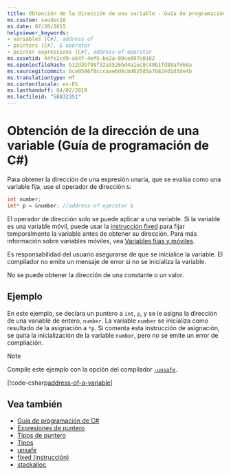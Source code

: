 ```yaml
---
title: Obtención de la dirección de una variable - Guía de programación de C#
ms.custom: seodec18
ms.date: 07/20/2015
helpviewer_keywords:
- variables [C#], address of
- pointers [C#], & operator
- pointer expressions [C#], address-of operator
ms.assetid: 44fe2cd9-a64f-4ef5-be2a-09ce807c0182
ms.openlocfilehash: b12d3bf99f32a3526bd4a1ec8c49b1fd88afd68a
ms.sourcegitcommit: bce0586f0cccaae6d6cbd625d5a7b824d1d3de4b
ms.translationtype: HT
ms.contentlocale: es-ES
ms.lasthandoff: 04/02/2019
ms.locfileid: "58832351"
---
```

# <a name="how-to-obtain-the-address-of-a-variable-c-programming-guide"></a>Obtención de la dirección de una variable (Guía de programación de C#)

Para obtener la dirección de una expresión unaria, que se evalúa como una variable fija, use el operador de dirección `&`:  
  
```csharp  
int number;  
int* p = &number; //address-of operator &  
```  
  
 El operador de dirección solo se puede aplicar a una variable. Si la variable es una variable móvil, puede usar la [instrucción fixed](../../../csharp/language-reference/keywords/fixed-statement.md) para fijar temporalmente la variable antes de obtener su dirección. Para más información sobre variables móviles, vea [Variables fijas y móviles](/dotnet/csharp/language-reference/language-specification/unsafe-code#fixed-and-moveable-variables). 
  
 Es responsabilidad del usuario asegurarse de que se inicialice la variable. El compilador no emite un mensaje de error si no se inicializa la variable.  
  
 No se puede obtener la dirección de una constante o un valor.  
  
## <a name="example"></a>Ejemplo  
 En este ejemplo, se declara un puntero a `int`, `p`, y se le asigna la dirección de una variable de entero, `number`. La variable `number` se inicializa como resultado de la asignación a `*p`. Si comenta esta instrucción de asignación, se quita la inicialización de la variable `number`, pero no se emite un error de compilación.  

> [!NOTE]
> Compile este ejemplo con la opción del compilador [`-unsafe`](../../language-reference/compiler-options/unsafe-compiler-option.md).
  
 [!code-csharp[address-of-a-variable](~/samples/snippets/csharp/VS_Snippets_VBCSharp/csProgGuidePointers/CS/Pointers.cs#8)]  
  
## <a name="see-also"></a>Vea también

- [Guía de programación de C#](../../../csharp/programming-guide/index.md)
- [Expresiones de puntero](../../../csharp/programming-guide/unsafe-code-pointers/pointer-expressions.md)
- [Tipos de puntero](../../../csharp/programming-guide/unsafe-code-pointers/pointer-types.md)
- [Tipos](../../../csharp/language-reference/keywords/types.md)
- [unsafe](../../../csharp/language-reference/keywords/unsafe.md)
- [fixed (instrucción)](../../../csharp/language-reference/keywords/fixed-statement.md)
- [stackalloc](../../../csharp/language-reference/keywords/stackalloc.md)
